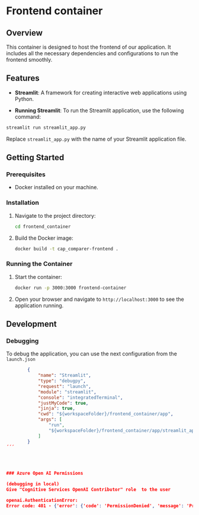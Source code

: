 # Frontend container

## Overview

This container is designed to host the frontend of our application. It includes all the necessary dependencies and configurations to run the frontend smoothly.

## Features

- **Streamlit**: A framework for creating interactive web applications using Python.

- **Running Streamlit**: To run the Streamlit application, use the following command:

```sh
streamlit run streamlit_app.py
```
Replace `streamlit_app.py` with the name of your Streamlit application file.

## Getting Started

### Prerequisites

- Docker installed on your machine.

### Installation

1. Navigate to the project directory:
   
    ```sh
    cd frontend_container
    ```
1. Build the Docker image:
   
    ```sh
    docker build -t cap_comparer-frontend .
    ```

### Running the Container

1. Start the container:
    ```sh
    docker run -p 3000:3000 frontend-container
    ```
2. Open your browser and navigate to `http://localhost:3000` to see the application running.

## Development

### Debugging

To debug the application, you can use the next configuration from the `launch.json`

```json
        {
            "name": "Streamlit",
            "type": "debugpy",
            "request": "launch",
            "module": "streamlit",
            "console": "integratedTerminal",
            "justMyCode": true,
            "jinja": true,
            "cwd": "${workspaceFolder}/frontend_container/app",
            "args": [
                "run",
                "${workspaceFolder}/frontend_container/app/streamlit_app.py",
            ]
        }
´´´




### Azure Open AI Permissions

(debugging in local)
Give "Cognitive Services OpenAI Contributor" role  to the user

openai.AuthenticationError: 
Error code: 401 - {'error': {'code': 'PermissionDenied', 'message': 'Principal does not have access to API/Operation.'}}
